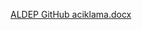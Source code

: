 [ALDEP GitHub aciklama.docx](https://github.com/user-attachments/files/20847447/ALDEP.GitHub.aciklama.docx)
